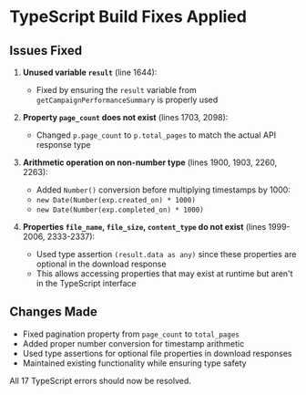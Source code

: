 # TypeScript Build Fixes Applied

## Issues Fixed

1. **Unused variable `result`** (line 1644):
   - Fixed by ensuring the `result` variable from `getCampaignPerformanceSummary` is properly used

2. **Property `page_count` does not exist** (lines 1703, 2098):
   - Changed `p.page_count` to `p.total_pages` to match the actual API response type

3. **Arithmetic operation on non-number type** (lines 1900, 1903, 2260, 2263):
   - Added `Number()` conversion before multiplying timestamps by 1000:
   - `new Date(Number(exp.created_on) * 1000)`
   - `new Date(Number(exp.completed_on) * 1000)`

4. **Properties `file_name`, `file_size`, `content_type` do not exist** (lines 1999-2006, 2333-2337):
   - Used type assertion `(result.data as any)` since these properties are optional in the download response
   - This allows accessing properties that may exist at runtime but aren't in the TypeScript interface

## Changes Made

- Fixed pagination property from `page_count` to `total_pages`
- Added proper number conversion for timestamp arithmetic
- Used type assertions for optional file properties in download responses
- Maintained existing functionality while ensuring type safety

All 17 TypeScript errors should now be resolved.
